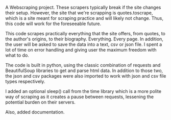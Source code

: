 A Webscraping project. These scrapers typically break if the site changes their setup.
However, the site that we're scrapping is quotes.toscrape, which is a site meant for scraping practice and will likely not change. Thus, this code will work for the foreseeable future.

This code scrapes practically everything that the site offers, from quotes, to the author's origins, to their biography. Everything. Every page. In addition, the user will be asked to save the data into a text, csv or json file. I spent a lot of time on error handling and giving user the maximum freedom with what to do.

The code is built in python, using the classic combination of requests and BeautifulSoup libraries to get and parse html data.
In addition to those two, the json and csv packages were also imported to work with json and csv file types respectively.

I added an optional sleep() call from the time library which is a more polite way of scraping as it creates a pause between requests, lessening the potential burden on their servers.

Also, added documentation.
